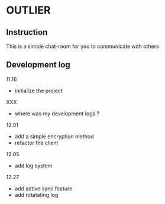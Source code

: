# OUTLIER

## Instruction

This is a simple chat-room for you to communicate with others


## Development log

11.16 
- initialize the project

XXX
- where was my development logs ? 

12.01 
- add a simple encryption method
- refactor the client

12.05
- add log system


12.27
- add active sync feature
- add rotatating log